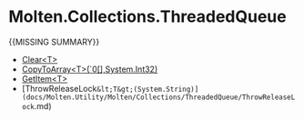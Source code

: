 ﻿  
# Molten.Collections.ThreadedQueue
{{MISSING SUMMARY}}
  
*  [Clear&lt;T&gt;](docs/Molten.Utility/Molten/Collections/ThreadedQueue/Clear.md)  
*  [CopyToArray&lt;T&gt;(`0[],System.Int32)](docs/Molten.Utility/Molten/Collections/ThreadedQueue/CopyToArray.md)  
*  [GetItem&lt;T&gt;](docs/Molten.Utility/Molten/Collections/ThreadedQueue/GetItem.md)  
*  [ThrowReleaseLock`&lt;T&gt;(System.String)](docs/Molten.Utility/Molten/Collections/ThreadedQueue/ThrowReleaseLock`.md)